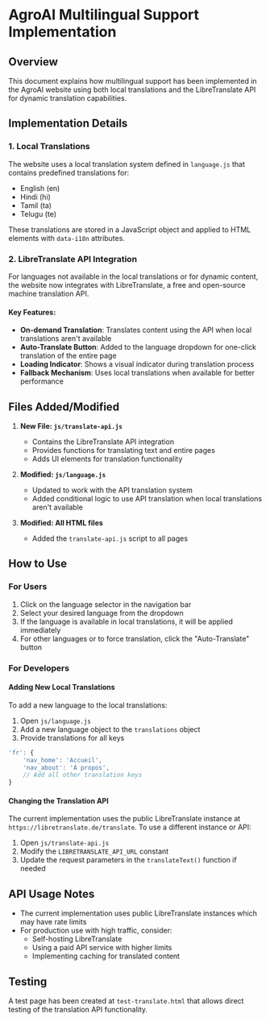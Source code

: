 # AgroAI Multilingual Support Implementation

## Overview

This document explains how multilingual support has been implemented in the AgroAI website using both local translations and the LibreTranslate API for dynamic translation capabilities.

## Implementation Details

### 1. Local Translations

The website uses a local translation system defined in `language.js` that contains predefined translations for:
- English (en)
- Hindi (hi)
- Tamil (ta)
- Telugu (te)

These translations are stored in a JavaScript object and applied to HTML elements with `data-i18n` attributes.

### 2. LibreTranslate API Integration

For languages not available in the local translations or for dynamic content, the website now integrates with LibreTranslate, a free and open-source machine translation API.

#### Key Features:

- **On-demand Translation**: Translates content using the API when local translations aren't available
- **Auto-Translate Button**: Added to the language dropdown for one-click translation of the entire page
- **Loading Indicator**: Shows a visual indicator during translation process
- **Fallback Mechanism**: Uses local translations when available for better performance

## Files Added/Modified

1. **New File: `js/translate-api.js`**
   - Contains the LibreTranslate API integration
   - Provides functions for translating text and entire pages
   - Adds UI elements for translation functionality

2. **Modified: `js/language.js`**
   - Updated to work with the API translation system
   - Added conditional logic to use API translation when local translations aren't available

3. **Modified: All HTML files**
   - Added the `translate-api.js` script to all pages

## How to Use

### For Users

1. Click on the language selector in the navigation bar
2. Select your desired language from the dropdown
3. If the language is available in local translations, it will be applied immediately
4. For other languages or to force translation, click the "Auto-Translate" button

### For Developers

#### Adding New Local Translations

To add a new language to the local translations:

1. Open `js/language.js`
2. Add a new language object to the `translations` object
3. Provide translations for all keys

```javascript
'fr': {
    'nav_home': 'Accueil',
    'nav_about': 'À propos',
    // Add all other translation keys
}
```

#### Changing the Translation API

The current implementation uses the public LibreTranslate instance at `https://libretranslate.de/translate`. To use a different instance or API:

1. Open `js/translate-api.js`
2. Modify the `LIBRETRANSLATE_API_URL` constant
3. Update the request parameters in the `translateText()` function if needed

## API Usage Notes

- The current implementation uses public LibreTranslate instances which may have rate limits
- For production use with high traffic, consider:
  - Self-hosting LibreTranslate
  - Using a paid API service with higher limits
  - Implementing caching for translated content

## Testing

A test page has been created at `test-translate.html` that allows direct testing of the translation API functionality.